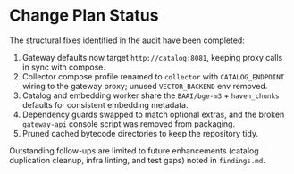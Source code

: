 # Change Plan Status

The structural fixes identified in the audit have been completed:

1. Gateway defaults now target `http://catalog:8081`, keeping proxy calls in sync with compose.
2. Collector compose profile renamed to `collector` with `CATALOG_ENDPOINT` wiring to the gateway proxy; unused `VECTOR_BACKEND` env removed.
3. Catalog and embedding worker share the `BAAI/bge-m3` + `haven_chunks` defaults for consistent embedding metadata.
4. Dependency guards swapped to match optional extras, and the broken `gateway-api` console script was removed from packaging.
5. Pruned cached bytecode directories to keep the repository tidy.

Outstanding follow-ups are limited to future enhancements (catalog duplication cleanup, infra linting, and test gaps) noted in `findings.md`.
